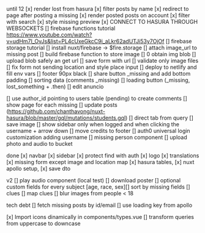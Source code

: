 until 12
[x] render lost from hasura
[x] filter posts by name
[x] redirect to page after posting a missing
[x] render posted posts on account
[x] filter with search
[x] style missing preview
[x] CONNECT TO HASURA THROUGH WEBSOCKETS
[] firebase functions tutorial https://www.youtube.com/watch?v=udHm7I_OvJs&list=PL4cUxeGkcC9i_aLkr62adUTJi53y7OjOf
[] firebase storage tutorial
[] install nuxt/firebase -> \$fire.storage
[] attach image_url to missing post
[] build firebase function to store image
[] 0 obtain img blob
[] upload blob safely an get url
[] save form with url
[] validate only image files
[] fix form not sending location and style place input
[] deploy to netlify and fill env vars
[] footer 90px black
[] share button \_missing and add bottom padding
[] sorting data (comments \_missing)
[] loading button (\_missing, lost_something + .then)
[] edit anuncio

[] use author_id pointing to users table (pending) to create comments
[] show page for each missing
[] update posts (https://github.com/chanthavong/nuxt-hasura/blob/master/gql/mutations/students.gql)
[] direct tab from query
[] save image
[] show sidebar only when logged and when clicking the username + arrow down
[] move credits to footer
[] auth0 universal login customization adding username
[] missing person component
[] upload photo and audio to bucket

done
[x] navbar
[x] sidebar
[x] protect find with auth
[x] logo
[x] translations
[x] missing form except image and location map
[x] hasura tables,
[x] nuxt apollo setup,
[x] save dto

v2
[] play audio component (local test)
[] download poster
[] optional custom fields for every subject [age, race, sex][] sort by missing fields
[] clues
[] map clues
[] blur images from people < 18

tech debt
[] fetch missing posts by id/email
[] use loading key from apollo

[x] Import icons dinamically in components/types.vue
[] transform queries from uppercase to downcase
